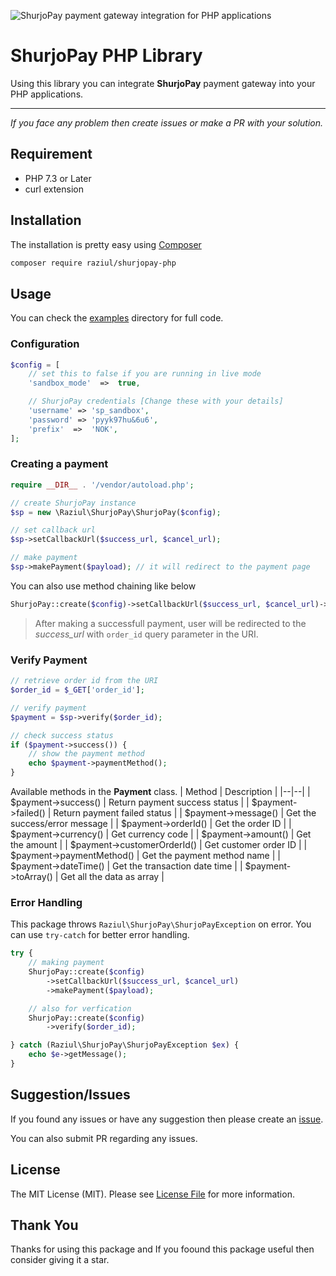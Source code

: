 ![ShurjoPay payment gateway integration for PHP applications](https://www.shurjopay.com.bd/dev/images/shurjoPay.png)

# ShurjoPay PHP Library

Using this library you can integrate **ShurjoPay** payment gateway into your PHP applications.

---

_If you face any problem then create issues or make a PR with your solution._

## Requirement

- PHP 7.3 or Later
- curl extension

## Installation

The installation is pretty easy using [Composer](https://getcomposer.org/)

```sh
composer require raziul/shurjopay-php
```

## Usage

You can check the [examples](./examples) directory for full code.

### Configuration

```php
$config = [
	// set this to false if you are running in live mode
	'sandbox_mode'  =>  true,

	// ShurjoPay credentials [Change these with your details]
	'username' => 'sp_sandbox',
	'password' => 'pyyk97hu&6u6',
	'prefix'  =>  'NOK',
];
```

### Creating a payment

```php
require __DIR__ . '/vendor/autoload.php';

// create ShurjoPay instance
$sp = new \Raziul\ShurjoPay\ShurjoPay($config);

// set callback url
$sp->setCallbackUrl($success_url, $cancel_url);

// make payment
$sp->makePayment($payload); // it will redirect to the payment page

```

You can also use method chaining like below

```php
ShurjoPay::create($config)->setCallbackUrl($success_url, $cancel_url)->makePayment($payload);
```

> After making a successfull payment, user will be redirected to the
> _success_url_ with `order_id` query parameter in the URI.

### Verify Payment

```php
// retrieve order id from the URI
$order_id = $_GET['order_id'];

// verify payment
$payment = $sp->verify($order_id);

// check success status
if ($payment->success()) {
	// show the payment method
	echo $payment->paymentMethod();
}
```

Available methods in the **Payment** class.
| Method | Description |
|--|--|
| $payment->success() | Return payment success status |
| $payment->failed() | Return payment failed status |
| $payment->message() | Get the success/error message |
| $payment->orderId() | Get the order ID |
| $payment->currency() | Get currency code |
| $payment->amount() | Get the amount |
| $payment->customerOrderId() | Get customer order ID |
| $payment->paymentMethod() | Get the payment method name |
| $payment->dateTime() | Get the transaction date time |
| $payment->toArray() | Get all the data as array |

### Error Handling

This package throws `Raziul\ShurjoPay\ShurjoPayException` on error. You can use `try-catch` for better error handling.

```php
try {
	// making payment
	ShurjoPay::create($config)
		->setCallbackUrl($success_url, $cancel_url)
		->makePayment($payload);

	// also for verfication
	ShurjoPay::create($config)
		->verify($order_id);

} catch (Raziul\ShurjoPay\ShurjoPayException $ex) {
	echo $e->getMessage();
}
```

## Suggestion/Issues

If you found any issues or have any suggestion then please create an [issue](https://github.com/iRaziul/shurjopay-php/issues).

You can also submit PR regarding any issues.

## License

The MIT License (MIT). Please see [License File](LICENSE) for more information.

## Thank You

Thanks for using this package and If you foound this package useful then consider giving it a star.
